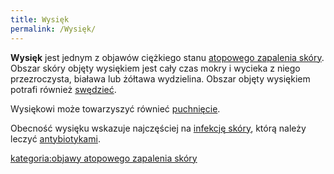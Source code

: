 ```yaml
---
title: Wysięk
permalink: /Wysięk/
---
```


**Wysięk** jest jednym z objawów ciężkiego stanu [atopowego zapalenia skóry](/atopedia/Atopowe_zapalenie_skóry "wikilink"). Obszar skóry objęty wysiękiem jest cały czas mokry i wycieka z niego przezroczysta, biaława lub żółtawa wydzielina. Obszar objęty wysiękiem potrafi również [swędzieć](/atopedia/świąd "wikilink").

Wysiękowi może towarzyszyć równieć [puchnięcie](/atopedia/puchnięcie "wikilink").

Obecność wysięku wskazuje najczęściej na [infekcję skóry](/atopedia/infekcja_skóry "wikilink"), którą należy leczyć [antybiotykami](/atopedia/Antybiotyk "wikilink").

[kategoria:objawy atopowego zapalenia skóry](/atopedia/kategoria:objawy_atopowego_zapalenia_skóry "wikilink")